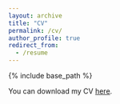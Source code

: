 ```yaml
---
layout: archive
title: "CV"
permalink: /cv/
author_profile: true
redirect_from:
  - /resume
---
```


{% include base_path %}

You can download my CV [here](https://meenadeviimuralikumar.github.io/files/Meena_Devii_Muralikumar_CV.pdf).
